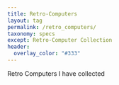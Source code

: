 ```yaml
---
title: Retro-Computers
layout: tag
permalink: /retro_computers/
taxonomy: specs
except: Retro-Computer Collection
header:
  overlay_color: "#333"
---
```


Retro Computers I have collected